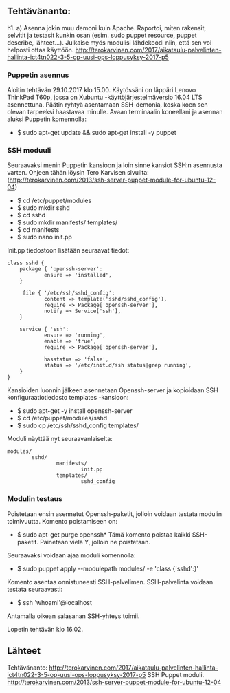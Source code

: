 ## Tehtävänanto: 
h1. a) Asenna jokin muu demoni kuin Apache. Raportoi, miten rakensit, selvitit ja testasit kunkin osan (esim. sudo puppet resource, puppet describe, lähteet…). Julkaise myös modulisi lähdekoodi niin, että sen voi helposti ottaa käyttöön. http://terokarvinen.com/2017/aikataulu-palvelinten-hallinta-ict4tn022-3-5-op-uusi-ops-loppusyksy-2017-p5

### Puppetin asennus
Aloitin tehtävän 29.10.2017 klo 15.00.
Käytössäni on läppäri Lenovo ThinkPad T60p, jossa on Xubuntu -käyttöjärjestelmäversio 16.04 LTS asennettuna.
Päätin ryhtyä asentamaan SSH-demonia, koska koen sen olevan tarpeeksi haastavaa minulle.
Avaan terminaalin koneellani ja asennan aluksi Puppetin komennolla:
  * $ sudo apt-get update && sudo apt-get install -y puppet
### SSH moduuli  
Seuraavaksi menin Puppetin kansioon ja loin sinne kansiot SSH:n asennusta varten. Ohjeen tähän löysin Tero Karvisen sivuilta: (http://terokarvinen.com/2013/ssh-server-puppet-module-for-ubuntu-12-04)  
  * $ cd /etc/puppet/modules
  * $ sudo mkdir sshd
  * $ cd sshd
  * $ sudo mkdir manifests/ templates/
  * $ cd manifests
  * $ sudo nano init.pp
  
Init.pp tiedostoon lisätään seuraavat tiedot:

    class sshd {
        package { 'openssh-server':
                ensure => 'installed',
        }

         file { '/etc/ssh/sshd_config':
                content => template('sshd/sshd_config'),
                require => Package['openssh-server'],
                notify => Service['ssh'],
        }

        service { 'ssh':
                ensure => 'running',
                enable => 'true',
                require => Package['openssh-server'],

                hasstatus => 'false',
                status => '/etc/init.d/ssh status|grep running',
        }
    }
  
Kansioiden luonnin jälkeen asennetaan Openssh-server ja kopioidaan SSH konfiguraatiotiedosto templates -kansioon:
  * $ sudo apt-get -y install openssh-server
  * $ cd /etc/puppet/modules/sshd
  * $ sudo cp /etc/ssh/sshd_config templates/
  
Moduli näyttää nyt seuraavanlaiselta:
```
modules/
        sshd/
                manifests/
                        init.pp
                templates/
                        sshd_config
```                        
### Modulin testaus
Poistetaan ensin asennetut Openssh-paketit, jolloin voidaan testata modulin toimivuutta. Komento poistamiseen on:
  * $ sudo apt-get purge openssh*
Tämä komento poistaa kaikki SSH-paketit. Painetaan vielä Y, jolloin ne poistetaan.

Seuraavaksi voidaan ajaa moduli komennolla:
  * $ sudo puppet apply --modulepath modules/ -e 'class {'sshd':}'

Komento asentaa onnistuneesti SSH-palvelimen.
SSH-palvelinta voidaan testata seuraavasti:
  * $ ssh 'whoami'@localhost
  
Antamalla oikean salasanan SSH-yhteys toimii.

Lopetin tehtävän klo 16.02.

## Lähteet

Tehtävänanto: http://terokarvinen.com/2017/aikataulu-palvelinten-hallinta-ict4tn022-3-5-op-uusi-ops-loppusyksy-2017-p5
SSH Puppet moduli. http://terokarvinen.com/2013/ssh-server-puppet-module-for-ubuntu-12-04
